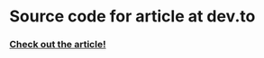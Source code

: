 # Source code for article at dev.to

### [Check out the article!](https://dev.to/gusandrioli/jwt-in-go-275k)
